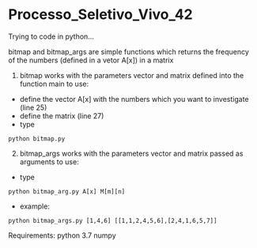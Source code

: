 # Processo_Seletivo_Vivo_42

Trying to code in python...

bitmap and bitmap_args are simple functions which returns the frequency of the numbers (defined in a vetor A[x]) in a matrix

1. bitmap 
works with the parameters vector and matrix defined into the function main
to use:
- define the vector A[x] with the numbers which you want to investigate (line 25)
- define the matrix (line 27)
- type 
```
python bitmap.py
```

2. bitmap_args works with the parameters vector and matrix passed as arguments
to use:
- type
```
python bitmap_arg.py A[x] M[m][n]
```
- example: 
```
python bitmap_args.py [1,4,6] [[1,1,2,4,5,6],[2,4,1,6,5,7]]
```

Requirements: python 3.7
              numpy

